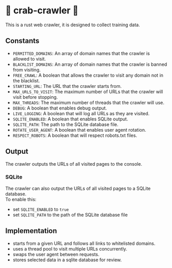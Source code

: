 # 🦀 crab-crawler 🦀 
This is a rust web crawler, it is designed to collect training data.  

## Constants
- `PERMITTED_DOMAINS`: An array of domain names that the crawler is allowed to visit.
- `BLACKLIST_DOMAINS`: An array of domain names that the crawler is banned from visiting.
- `FREE_CRAWL`: A boolean that allows the crawler to visit any domain not in the blacklist.
- `STARTING_URL`: The URL that the crawler starts from.
- `MAX_URLS_TO_VISIT`: The maximum number of URLs that the crawler will visit before stopping.
- `MAX_THREADS`: The maximum number of threads that the crawler will use.
- `DEBUG`: A boolean that enables debug output.
- `LIVE_LOGGING`: A boolean that will log all URLs as they are visited.
- `SQLITE_ENABLED`: A boolean that enables SQLite output.
- `SQLITE_PATH`: The path to the SQLite database file.
- `ROTATE_USER_AGENT`: A boolean that enables user agent rotation.
- `RESPECT_ROBOTS`: A boolean that will respect robots.txt files.

## Output
The crawler outputs the URLs of all visited pages to the console.

### SQLite
The crawler can also output the URLs of all visited pages to a SQLite database.  
To enable this:
- set `SQLITE_ENABLED` to `true`
- set `SQLITE_PATH` to the path of the SQLite database file

## Implementation
- starts from a given URL and follows all links to whitelisted domains.  
- uses a thread pool to visit multiple URLs concurrently.
- swaps the user agent between requests.
- stores selected data in a sqlite database for review.


